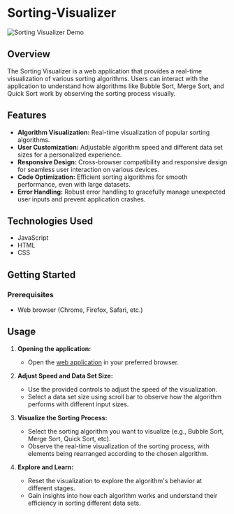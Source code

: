 # Sorting-Visualizer

![Sorting Visualizer Demo](Screenshots/screen.gif)

## Overview

The Sorting Visualizer is a web application that provides a real-time visualization of various sorting algorithms. Users can interact with the application to understand how algorithms like Bubble Sort, Merge Sort, and Quick Sort work by observing the sorting process visually.

## Features

- **Algorithm Visualization:** Real-time visualization of popular sorting algorithms.
- **User Customization:** Adjustable algorithm speed and different data set sizes for a personalized experience.
- **Responsive Design:** Cross-browser compatibility and responsive design for seamless user interaction on various devices.
- **Code Optimization:** Efficient sorting algorithms for smooth performance, even with large datasets.
- **Error Handling:** Robust error handling to gracefully manage unexpected user inputs and prevent application crashes.

## Technologies Used

- JavaScript
- HTML
- CSS

## Getting Started

### Prerequisites

- Web browser (Chrome, Firefox, Safari, etc.)

## Usage

1. **Opening the application:**
   - Open the [web application](https://himanshuhy004.github.io/Sorting-Visualizer/) in your preferred browser.

2. **Adjust Speed and Data Set Size:**
   - Use the provided controls to adjust the speed of the visualization.
   - Select a data set size using scroll bar to observe how the algorithm performs with different input sizes.

3. **Visualize the Sorting Process:**
   - Select the sorting algorithm you want to visualize (e.g., Bubble Sort, Merge Sort, Quick Sort, etc).
   - Observe the real-time visualization of the sorting process, with elements being rearranged according to the chosen algorithm.

4. **Explore and Learn:**
   - Reset the visualization to explore the algorithm's behavior at different stages.
   - Gain insights into how each algorithm works and understand their efficiency in sorting different data sets.